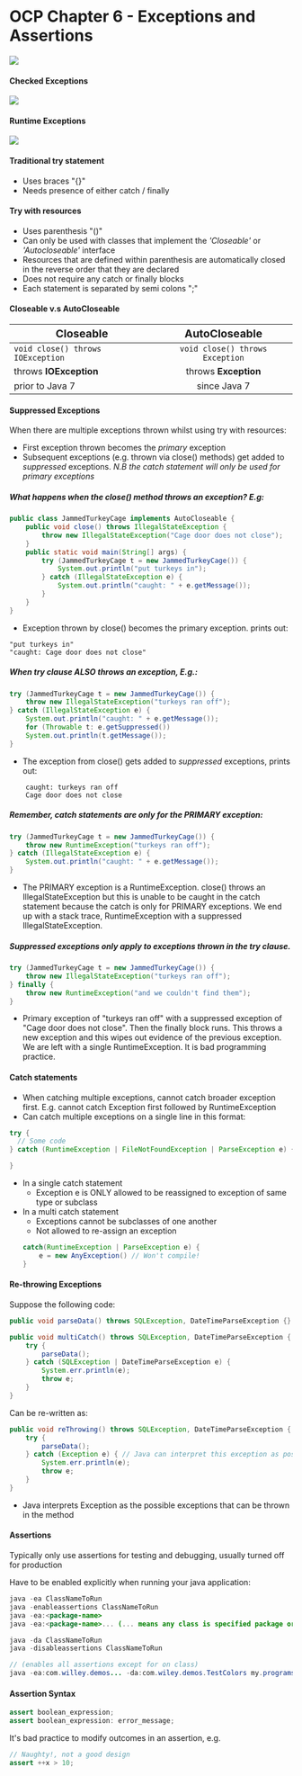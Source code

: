 # OCP Chapter 6 - Exceptions and Assertions

<img src="./src/main/java/studyNotes/images/exceptionHierarchy.png" > </img>

#### Checked Exceptions
<img src="./src/main/java/studyNotes/images/ch6-ocp-checked-exceptions.png"> </img>

#### Runtime Exceptions
<img src="./src/main/java/studyNotes/images/ch6-ocp-runtime-exceptions.png"> </img>

#### Traditional try statement
- Uses braces "{}"
- Needs presence of either catch / finally

#### Try with resources
- Uses parenthesis "()"
- Can only be used with classes that implement the *'Closeable'* or *'Autocloseable'* interface
- Resources that are defined within parenthesis are automatically closed in the reverse order that they are declared
- Does not require any catch or finally blocks
- Each statement is separated by semi colons ";"

#### Closeable v.s AutoCloseable

| <big>Closeable</big>                   | <big>AutoCloseable</big>                    |
| -------------                          | :-----------:                               |
| ```void close() throws IOException```  | ```void close() throws Exception```         |
| throws **IOException**                 | throws **Exception**                        |
| prior to Java 7                        | since Java 7                                |

#### Suppressed Exceptions
When there are multiple exceptions thrown whilst using try with resources:
- First exception thrown becomes the *primary* exception
- Subsequent exceptions (e.g. thrown via close() methods) get added to *suppressed* exceptions. *N.B the catch statement will only be used for primary exceptions*

##### What happens when the close() method throws an exception? E.g:
```java
public class JammedTurkeyCage implements AutoCloseable {
    public void close() throws IllegalStateException {
        throw new IllegalStateException("Cage door does not close");
    }
    public static void main(String[] args) {
        try (JammedTurkeyCage t = new JammedTurkeyCage()) {
            System.out.println("put turkeys in");
        } catch (IllegalStateException e) {
            System.out.println("caught: " + e.getMessage());
        }
    }
}
```
- Exception thrown by close() becomes the primary exception. prints out:
``` 
"put turkeys in"
"caught: Cage door does not close"
```

##### When try clause ALSO throws an exception, E.g.:
```java
try (JammedTurkeyCage t = new JammedTurkeyCage()) {
    throw new IllegalStateException("turkeys ran off");
} catch (IllegalStateException e) {
    System.out.println("caught: " + e.getMessage());
    for (Throwable t: e.getSuppressed())
    System.out.println(t.getMessage());
}
```
- The exception from close() gets added to *suppressed* exceptions, prints out:
```
    caught: turkeys ran off
    Cage door does not close
```

##### Remember, catch statements are only for the PRIMARY exception:
```java
try (JammedTurkeyCage t = new JammedTurkeyCage()) {
    throw new RuntimeException("turkeys ran off");
} catch (IllegalStateException e) {
	System.out.println("caught: " + e.getMessage());
}
```
- The PRIMARY exception is a RuntimeException. close() throws an IllegalStateException but this is unable to be caught in the catch statement because the catch is only for PRIMARY exceptions. We end up with a stack trace, RuntimeException with a suppressed IllegalStateException.

##### Suppressed exceptions only apply to exceptions thrown in the try clause.
```java
try (JammedTurkeyCage t = new JammedTurkeyCage()) {
    throw new IllegalStateException("turkeys ran off");
} finally {
    throw new RuntimeException("and we couldn't find them");
}
```
- Primary exception of "turkeys ran off" with a suppressed exception of "Cage door does not close". Then the finally block runs. This throws a new exception and this wipes out evidence of the previous exception. We are left with a single RuntimeException. It is bad programming practice.

#### Catch statements
- When catching multiple exceptions, cannot catch broader exception first. E.g. cannot catch Exception first followed by RuntimeException
- Can catch multiple exceptions on a single line in this format:
```java
try {
  // Some code
} catch (RuntimeException | FileNotFoundException | ParseException e) {

}
```
- In a single catch statement
    * Exception e is ONLY allowed to be reassigned to exception of same type or subclass
- In a multi catch statement
    * Exceptions cannot be subclasses of one another
    * Not allowed to re-assign an exception
    ```java
    catch(RuntimeException | ParseException e) {
        e = new AnyException() // Won't compile!
    }
    ```

#### Re-throwing Exceptions
Suppose the following code:
```java
public void parseData() throws SQLException, DateTimeParseException {}

public void multiCatch() throws SQLException, DateTimeParseException {
    try {
        parseData();
    } catch (SQLException | DateTimeParseException e) {
        System.err.println(e);
        throw e;
    } 
}
```
Can be re-written as:
```java
public void reThrowing() throws SQLException, DateTimeParseException {
	try {
		parseData();
	} catch (Exception e) { // Java can interpret this exception as possible exceptions
		System.err.println(e);
		throw e;
	} 
}
```
- Java interprets Exception as the possible exceptions that can be thrown in the method

#### Assertions

Typically only use assertions for testing and debugging, usually turned off for production

Have to be enabled explicitly when running your java application:
```java
java -ea ClassNameToRun
java -enableassertions ClassNameToRun
java -ea:<package-name>
java -ea:<package-name>... (... means any class is specified package or subclass)

java -da ClassNameToRun
java -disableassertions ClassNameToRun

// (enables all assertions except for on class)
java -ea:com.willey.demos... -da:com.wiley.demos.TestColors my.programs.Main

```

#### Assertion Syntax
```java
assert boolean_expression;
assert boolean_expression: error_message;
```

It's bad practice to modify outcomes in an assertion, e.g.
```java
// Naughty!, not a good design
assert ++x > 10;
```